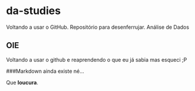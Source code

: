 # da-studies
Voltando a usar o GitHub. Repositório para desenferrujar. Análise de Dados
## OIE

Voltando a usar o github e reaprendendo o que eu já sabia mas esqueci ;P

###Markdown ainda existe né...

Que **loucura**.
